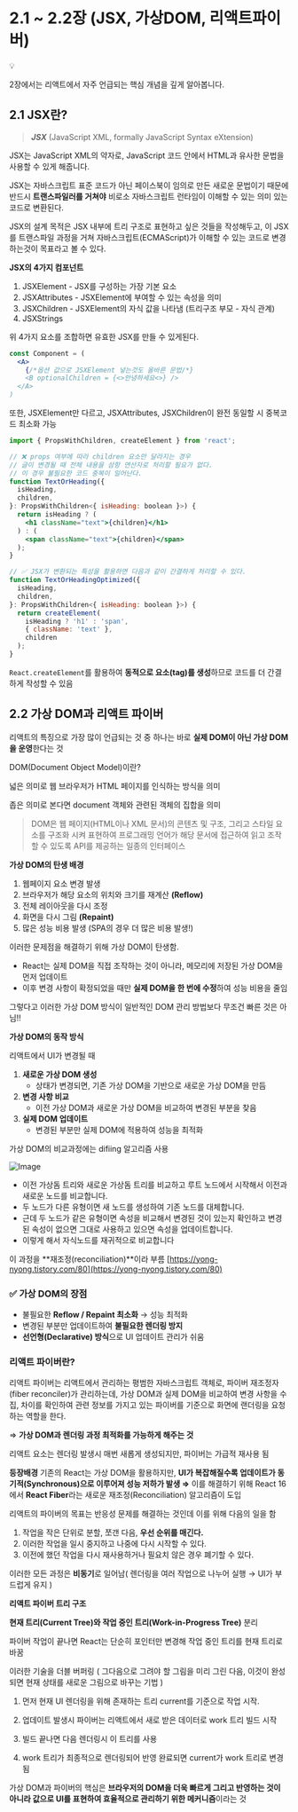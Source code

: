 # 2.1 ~ 2.2장 (JSX, 가상DOM, 리액트파이버)

<aside>
💡

2장에서는 리액트에서 자주 언급되는 핵심 개념을 깊게 알아봅니다.

</aside>

## 2.1 JSX란?

> **_JSX_** (JavaScript XML, formally JavaScript Syntax eXtension)

JSX는 JavaScript XML의 약자로, JavaScript 코드 안에서 HTML과 유사한 문법을 사용할 수 있게 해줍니다.

JSX는 자바스크립트 표준 코드가 아닌 페이스북이 임의로 만든 새로운 문법이기 때문에 반드시 **트랜스파일러를 거쳐야** 비로소 자바스크립트 런타임이 이해할 수 있는 의미 있는 코드로 변환된다.

JSX의 설계 목적은 JSX 내부에 트리 구조로 표현하고 싶은 것들을 작성해두고, 이 JSX를 트랜스파일 과정을 거쳐 자바스크립트(ECMAScript)가 이해할 수 있는 코드로 변경하는것이 목표라고 볼 수 있다.

**JSX의 4가지 컴포넌트**

1. JSXElement - JSX를 구성하는 가장 기본 요소
2. JSXAttributes - JSXElement에 부여할 수 있는 속성을 의미
3. JSXChildren - JSXElement의 자식 값을 나타냄 (트리구조 부모 - 자식 관계)
4. JSXStrings

위 4가지 요소를 조합하면 유효한 JSX를 만들 수 있게된다.

```jsx
const Component = (
  <A>
    {/*옵션 값으로 JSXElement 넣는것도 올바른 문법/*}
    <B optionalChildren = {<>안녕하세요<>} />
  </A>
)
```

또한, JSXElement만 다르고, JSXAttributes, JSXChildren이 완전 동일할 시 중복코드 최소화 가능

```jsx
import { PropsWithChildren, createElement } from 'react';

// ❌ props 여부에 따라 children 요소만 달라지는 경우
// 글이 변경될 때 전체 내용을 삼항 연산자로 처리할 필요가 없다.
// 이 경우 불필요한 코드 중복이 일어난다.
function TextOrHeading({
  isHeading,
  children,
}: PropsWithChildren<{ isHeading: boolean }>) {
  return isHeading ? (
    <h1 className="text">{children}</h1>
  ) : (
    <span className="text">{children}</span>
  );
}

// ✅ JSX가 변환되는 특성을 활용하면 다음과 같이 간결하게 처리할 수 있다.
function TextOrHeadingOptimized({
  isHeading,
  children,
}: PropsWithChildren<{ isHeading: boolean }>) {
  return createElement(
    isHeading ? 'h1' : 'span',
    { className: 'text' },
    children
  );
}

```

`React.createElement`를 활용하여 **동적으로 요소(tag)를 생성**하므로 코드를 더 간결하게 작성할 수 있음

## 2.2 가상 DOM과 리액트 파이버

리액트의 특징으로 가장 많이 언급되는 것 중 하나는 바로 **실제 DOM이 아닌 가상 DOM을 운영**한다는 것

DOM(Document Object Model)이란?

넓은 의미로 웹 브라우저가 HTML 페이지를 인식하는 방식을 의미

좁은 의미로 본다면 document 객체와 관련된 객체의 집합을 의미

> DOM은 웹 페이지(HTML이나 XML 문서)의 콘텐츠 및 구조, 그리고 스타일 요소를 구조화 시켜 표현하여 프로그래밍 언어가 해당 문서에 접근하여 읽고 조작할 수 있도록 API를 제공하는 일종의 인터페이스

**가상 DOM의 탄생 배경**

1. 웹페이지 요소 변경 발생
2. 브라우저가 해당 요소의 위치와 크기를 재계산 **(Reflow)**
3. 전체 레이아웃을 다시 조정
4. 화면을 다시 그림 **(Repaint)**
5. 많은 성능 비용 발생 (SPA의 경우 더 많은 비용 발생!)

이러한 문제점을 해결하기 위해 가상 DOM이 탄생함.

- React는 실제 DOM을 직접 조작하는 것이 아니라, 메모리에 저장된 가상 DOM을 먼저 업데이트
- 이후 변경 사항이 확정되었을 때만 **실제 DOM을 한 번에 수정**하여 성능 비용을 줄임

그렇다고 이러한 가상 DOM 방식이 일반적인 DOM 관리 방법보다 무조건 빠른 것은 아님!!

**가상 DOM의 동작 방식**

리액트에서 UI가 변경될 때

1. **새로운 가상 DOM 생성**
   - 상태가 변경되면, 기존 가상 DOM을 기반으로 새로운 가상 DOM을 만듬
2. **변경 사항 비교**
   - 이전 가상 DOM과 새로운 가상 DOM을 비교하여 변경된 부분을 찾음
3. **실제 DOM 업데이트**
   - 변경된 부분만 실제 DOM에 적용하여 성능을 최적화

가상 DOM의 비교과정에는 difiing 알고리즘 사용

![Image](https://github.com/user-attachments/assets/8d92a75d-542f-4bec-b559-dc9f26bec74d)

- 이전 가상돔 트리와 새로운 가상돔 트리를 비교하고 루트 노드에서 시작해서 이전과 새로운 노드를 비교합니다.
- 두 노드가 다른 유형이면 새 노드를 생성하여 기존 노드를 대체합니다.
- 근데 두 노드가 같은 유형이면 속성을 비교해서 변경된 것이 있는지 확인하고 변경된 속성이 없으면 그대로 사용하고 있으면 속성을 업데이트합니다.
- 이렇게 해서 자식노드를 재귀적으로 비교합니다

이 과정을 **재조정(reconciliation)**이라 부름 [https://yong-nyong.tistory.com/80](https://yong-nyong.tistory.com/80)

### ✅ **가상 DOM의 장점**

- 불필요한 **Reflow / Repaint 최소화** → 성능 최적화
- 변경된 부분만 업데이트하여 **불필요한 렌더링 방지**
- **선언형(Declarative) 방식**으로 UI 업데이트 관리가 쉬움

### 리액트 파이버란?

리액트 파이버는 리액트에서 관리하는 평범한 자바스크립트 객체로, 파이버 재조정자(fiber reconciler)가 관리하는데, 가상 DOM과 실제 DOM을 비교하여 변경 사항을 수집, 차이를 확인하여 관련 정보를 가지고 있는 파이버를 기준으로 화면에 랜더링을 요청하는 역할을 한다.

⇒ **가상 DOM과 렌더링 과정 최적화를 가능하게 해주는 것**

리액트 요소는 렌더링 발생시 매번 새롭게 생성되지만, 파이버는 가급적 재사용 됨

**등장배경**
기존의 React는 가상 DOM을 활용하지만, **UI가 복잡해질수록 업데이트가 동기적(Synchronous)으로 이루어져 성능 저하가 발생 ⇒**
이를 해결하기 위해 React 16에서 **React Fiber**라는 새로운 재조정(Reconciliation) 알고리즘이 도입

리액트의 파이버의 목표는 반응성 문제를 해결하는 것인데 이를 위해 다음의 일을 함

1. 작업을 작은 단위로 분할, 쪼갠 다음, **우선 순위를 매긴다.**
2. 이러한 작업을 일시 중지하고 나중에 다시 시작할 수 있다.
3. 이전에 했던 작업을 다시 재사용하거나 필요치 않은 경우 폐기할 수 있다.

이러한 모든 과정은 **비동기**로 일어남( 렌더링을 여러 작업으로 나누어 실행 → UI가 부드럽게 유지 )

**리액트 파이버 트리 구조**

**현재 트리(Current Tree)와 작업 중인 트리(Work-in-Progress Tree)** 분리

파이버 작업이 끝나면 React는 단순히 포인터만 변경해 작업 중인 트리를 현재 트리로 바꿈

이러한 기술을 더블 버퍼링 ( 그다음으로 그려야 할 그림을 미리 그린 다음, 이것이 완성되면 현재 상태를 새로운 그림으로 바꾸는 기법 )

1. 먼저 현재 UI 렌더링을 위해 존재하는 트리 current를 기준으로 작업 시작.

1. 업데이트 발생시 파이버는 리액트에서 새로 받은 데이터로 work 트리 빌드 시작
1. 빌드 끝나면 다음 렌더링시 이 트리를 사용
1. work 트리가 최종적으로 렌더링되어 반영 완료되면 current가 work 트리로 변경됨

가상 DOM과 파이버의 핵심은 **브라우저의 DOM을 더욱 빠르게 그리고 반영하는 것이 아니라 값으로 UI를 표현하여 효율적으로 관리하기 위한 메커니즘**이라는 것
